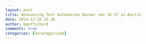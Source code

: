 ```yaml
---
layout: post
title: Announcing Test Automation Bazaar Jan 16-17 in Austin
date: 2014-12-16 15:38
author: bpettichord
comments: true
categories: [Uncategorized]
---
```

 
